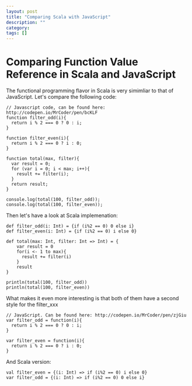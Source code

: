 ```yaml
---
layout: post
title: "Comparing Scala with JavaScript"
description: ""
category: 
tags: []
---
```



# Comparing Function Value Reference in Scala and JavaScript

The functional programming flavor in Scala is very simimliar to that of JavaScript. Let's compare the following code:

    // Javascript code, can be found here: http://codepen.io/MrCoder/pen/bcKLF
    function filter_odd(i){
      return i % 2 === 0 ? 0 : i;
    }

    function filter_even(i){
      return i % 2 === 0 ? i : 0;
    }

    function total(max, filter){
      var result = 0;
      for (var i = 0; i < max; i++){
        result += filter(i);
      }
      return result;
    }

    console.log(total(100, filter_odd));
    console.log(total(100, filter_even));

Then let's have a look at Scala implemenation:

    def filter_odd(i: Int) = {if (i%2 == 0) 0 else i}
    def filter_even(i: Int) = {if (i%2 == 0) i else 0}

    def total(max: Int, filter: Int => Int) = {
        var result = 0
        for(i <- 1 to max){
          result += filter(i)
        }
        result
    }

    println(total(100, filter_odd))
    println(total(100, filter_even))

What makes it even more interesting is that both of them have a second style for the filter_xxx

    // JavaScript. Can be found here: http://codepen.io/MrCoder/pen/zjGiu
    var filter_odd = function(i){
      return i % 2 === 0 ? 0 : i;
    }

    var filter_even = function(i){
      return i % 2 === 0 ? i : 0;
    }

And Scala version:

    val filter_even = {(i: Int) => if (i%2 == 0) i else 0}
    var filter_odd = {(i: Int) => if (i%2 == 0) 0 else i}

